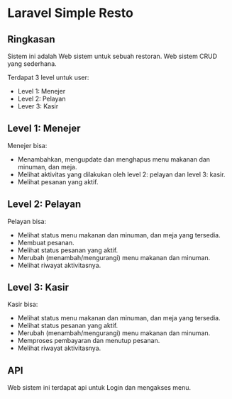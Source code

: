 <p align="center"><h1>Laravel Simple Resto</h1></p>



## Ringkasan

Sistem ini adalah Web sistem untuk sebuah restoran. Web sistem CRUD yang sederhana.

Terdapat 3 level untuk user:
- Level 1: Menejer
- Level 2: Pelayan
- Lever 3: Kasir

## Level 1: Menejer

Menejer bisa:
- Menambahkan, mengupdate dan menghapus menu makanan dan minuman, dan meja.
- Melihat aktivitas yang dilakukan oleh level 2: pelayan dan level 3: kasir.
- Melihat pesanan yang aktif.

## Level 2: Pelayan

Pelayan bisa:
- Melihat status menu makanan dan minuman, dan meja yang tersedia.
- Membuat pesanan.
- Melihat status pesanan yang aktif.
- Merubah (menambah/mengurangi) menu makanan dan minuman.
- Melihat riwayat aktivitasnya.

## Level 3: Kasir

Kasir bisa:
- Melihat status menu makanan dan minuman, dan meja yang tersedia.
- Melihat status pesanan yang aktif.
- Merubah (menambah/mengurangi) menu makanan dan minuman.
- Memproses pembayaran dan menutup pesanan.
- Melihat riwayat aktivitasnya.

## API

Web sistem ini terdapat api untuk Login dan mengakses menu.
